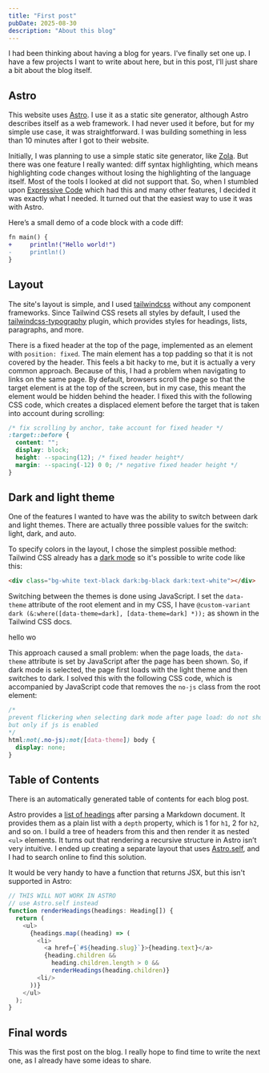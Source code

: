 ```yaml
---
title: "First post"
pubDate: 2025-08-30
description: "About this blog"
---
```


I had been thinking about having a blog for years. I've finally set one up. I have a few projects I want to write about here, but in this post, I'll just share a bit about the blog itself.

## Astro

This website uses [Astro](https://astro.build). I use it as a static site generator, although Astro describes itself as a web framework. I had never used it before, but for my simple use case, it was straightforward. I was building something in less than 10 minutes after I got to their website.

Initially, I was planning to use a simple static site generator, like [Zola](https://www.getzola.org/). But there was one feature I really wanted: diff syntax highlighting, which means highlighting code changes without losing the highlighting of the language itself. Most of the tools I looked at did not support that. So, when I stumbled upon [Expressive Code](https://expressive-code.com/) which had this and many other features, I decided it was exactly what I needed. It turned out that the easiest way to use it was with Astro.

Here’s a small demo of a code block with a code diff:

```diff lang=rs
fn main() {
+     println!("Hello world!")
-     println!()
}
```

## Layout

The site's layout is simple, and I used [tailwindcss](https://tailwindcss.com/) without any component frameworks. Since Tailwind CSS resets all styles by default, I used the [tailwindcss-typography](https://github.com/tailwindlabs/tailwindcss-typography) plugin, which provides styles for headings, lists, paragraphs, and more.

There is a fixed header at the top of the page, implemented as an element with `position: fixed`. The main element has a top padding so that it is not covered by the header. This feels a bit hacky to me, but it is actually a very common approach. Because of this, I had a problem when navigating to links on the same page. By default, browsers scroll the page so that the target element is at the top of the screen, but in my case, this meant the element would be hidden behind the header. I fixed this with the following CSS code, which creates a displaced element before the target that is taken into account during scrolling:

```css
/* fix scrolling by anchor, take account for fixed header */
:target::before {
  content: "";
  display: block;
  height: --spacing(12); /* fixed header height*/
  margin: --spacing(-12) 0 0; /* negative fixed header height */
}
```

## Dark and light theme

One of the features I wanted to have was the ability to switch between dark and light themes. There are actually three possible values for the switch: light, dark, and auto.

To specify colors in the layout, I chose the simplest possible method: Tailwind CSS already has a [dark mode](https://tailwindcss.com/docs/dark-mode) so it's possible to write code like this:

```html
<div class="bg-white text-black dark:bg-black dark:text-white"></div>
```

Switching between the themes is done using JavaScript. I set the `data-theme` attribute of the root element and in my CSS, I have `@custom-variant dark (&:where([data-theme=dark], [data-theme=dark] *));` as shown in the Tailwind CSS docs.

hello wo

This approach caused a small problem: when the page loads, the `data-theme` attribute is set by JavaScript after the page has been shown. So, if dark mode is selected, the page first loads with the light theme and then switches to dark. I solved this with the following CSS code, which is accompanied by JavaScript code that removes the `no-js` class from the root element:

```css
/* 
prevent flickering when selecting dark mode after page load: do not show anything before theme is selected 
but only if js is enabled 
*/
html:not(.no-js):not([data-theme]) body {
  display: none;
}
```

## Table of Contents

There is an automatically generated table of contents for each blog post.

Astro provides a [list of headings](https://docs.astro.build/en/guides/markdown-content/#heading-ids) after parsing a Markdown document. It provides them as a plain list with a `depth` property, which is 1 for `h1`, 2 for `h2`, and so on. I build a tree of headers from this and then render it as nested `<ul>` elements. It turns out that rendering a recursive structure in Astro isn’t very intuitive. I ended up creating a separate layout that uses [Astro.self](https://docs.astro.build/en/reference/astro-syntax/#astroself), and I had to search online to find this solution.

It would be very handy to have a function that returns JSX, but this isn't supported in Astro:

```js
// THIS WILL NOT WORK IN ASTRO
// use Astro.self instead
function renderHeadings(headings: Heading[]) {
  return (
    <ul>
      {headings.map((heading) => (
        <li>
          <a href={`#${heading.slug}`}>{heading.text}</a>
          {heading.children &&
            heading.children.length > 0 &&
            renderHeadings(heading.children)}
        <li/>
      ))}
    </ul>
  );
}
```

## Final words

This was the first post on the blog. I really hope to find time to write the next one, as I already have some ideas to share.
